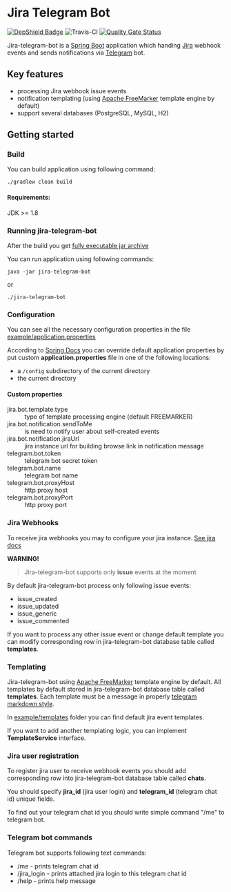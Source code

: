 # Jira Telegram Bot

[![DepShield Badge](https://depshield.sonatype.org/badges/MikeSafonov/jira-telegram-bot/depshield.svg)](https://depshield.github.io)
![Travis-CI](https://travis-ci.com/MikeSafonov/jira-telegram-bot.svg?branch=master)
[![Quality Gate Status](https://sonarcloud.io/api/project_badges/measure?project=MikeSafonov_jira-telegram-bot&metric=alert_status)](https://sonarcloud.io/dashboard?id=MikeSafonov_jira-telegram-bot)

Jira-telegram-bot is a [Spring Boot](https://github.com/spring-projects/spring-boot) application which handing 
[Jira](https://www.atlassian.com/software/jira) webhook events and sends notifications via 
[Telegram](https://telegram.org) bot.

## Key features

- processing Jira webhook issue events
- notification templating (using [Apache FreeMarker](https://freemarker.apache.org) template engine by default)
- support several databases (PostgreSQL, MySQL, H2)


## Getting started 

### Build

You can build application using following command:

    ./gradlew clean build
    
#### Requirements:

JDK >= 1.8

### Running jira-telegram-bot

After the build you get [fully executable jar archive](https://docs.spring.io/spring-boot/docs/current/gradle-plugin/reference/html/#packaging-executable-configuring-launch-script)
 
You can run application using following commands:

    java -jar jira-telegram-bot
or

    ./jira-telegram-bot

### Configuration

You can see all the necessary configuration properties in the file [example/application.properties](examples/application.properties)

According to [Spring Docs](https://docs.spring.io/spring-boot/docs/current/reference/html/boot-features-external-config.html#boot-features-external-config-application-property-files)
you can override default application properties by put custom **application.properties** file in one of the following
locations:

- a `/config` subdirectory of the current directory
- the current directory

#### Custom properties

<dl>
  <dt>jira.bot.template.type</dt>
  <dd>type of template processing engine (default FREEMARKER)</dd>
  
  <dt>jira.bot.notification.sendToMe</dt>
  <dd>is need to notify user about self-created events</dd>
    
  <dt>jira.bot.notification.jiraUrl</dt>
  <dd>jira instance url for building browse link in notification message</dd>
  
  <dt>telegram.bot.token</dt>
  <dd>telegram bot secret token</dd>
  
  <dt>telegram.bot.name</dt>
  <dd>telegram bot name</dd>
  
  <dt>telegram.bot.proxyHost</dt>
  <dd>http proxy host</dd>

  <dt>telegram.bot.proxyPort</dt>
  <dd>http proxy port</dd>
</dl>


### Jira Webhooks

To receive jira webhooks you may to configure your jira instance. [See jira docs](https://developer.atlassian.com/server/jira/platform/webhooks/)

**WARNING!** 
> Jira-telegram-bot supports only **issue** events at the moment

By default jira-telegram-bot process only following issue events:

- issue_created
- issue_updated
- issue_generic
- issue_commented

If you want to process any other issue event or change default template you can modify corresponding row in jira-telegram-bot
database table called **templates**.

### Templating

Jira-telegram-bot using [Apache FreeMarker](https://freemarker.apache.org) template engine by default. All templates by default
stored in jira-telegram-bot database table called **templates**.
Each template must be a message in properly [telegram markdown style](https://core.telegram.org/bots/api#markdown-style).

In [example/templates](examples/templates) folder you can find default jira event templates.

If you want to add another templating logic, you can implement **TemplateService** interface.

### Jira user registration

To register jira user to receive webhook events you should add corresponding row into jira-telegram-bot database table called **chats**.

You should specify **jira_id** (jira user login) and **telegram_id** (telegram chat id) unique fields.

To find out your telegram chat id you should write simple command "/me" to telegram bot.

### Telegram bot commands

Telegram bot supports following text commands:

- /me - prints telegram chat id
- /jira_login - prints attached jira login to this telegram chat id 
- /help - prints help message
